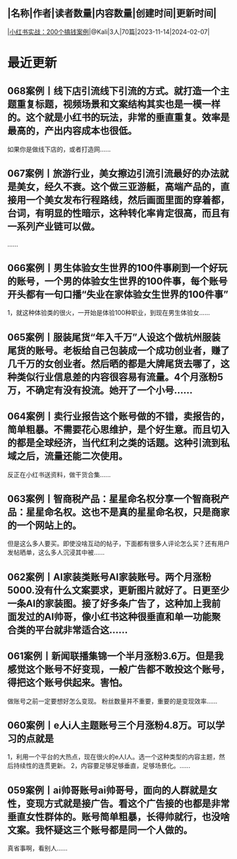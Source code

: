 |名称|作者|读者数量|内容数量|创建时间|更新时间|
---
|[小红书实战：200个搞钱案例](https://xiaobot.net/p/Kalixyz?refer=0b133df9-27dc-423b-8101-639049001c13)|@Kali|3人|70篇|2023-11-14|2024-02-07|

# 最近更新
## 068案例丨线下店引流线下引流的方式。就打造一个主题重复标题，视频场景和文案结构其实也是一模一样的。这个就是小红书的玩法，非常的垂直重复。效率是最高的，产出内容成本也很低。
如果你是做线下店的，或者打造网......
## 067案例丨旅游行业，美女擦边引流引流最好的办法就是美女，经久不衰。这个做三亚游艇，高端产品的，直接用一个美女发布行程路线，然后画面里面的穿着都，台词，有明显的性暗示，这种转化率肯定很高，而且有一系列产业链可以做。
......
## 066案例丨男生体验女生世界的100件事刷到一个好玩的账号，一个男的体验女生世界的100件事，每个账号开头都有一句口播“失业在家体验女生世界的100件事”
1，就这种体验类的很火，一开始是体验100种职业，到现在男生体验女......
## 065案例丨服装尾货“年入千万”人设这个做杭州服装尾货的账号。老板给自己包装成一个成功创业者，赚了几千万的女创业者。然后晒的都是大牌尾货去哪了，这种类似行业信息差的内容很容易有流量。4个月涨粉5万，不确定有没有投流。她开了一个小号......
## 064案例丨卖行业报告这个账号做的不错，卖报告的，简单粗暴。不需要花心思维护，是个好生意。而且切入的都是全球经济，当代红利之类的话题。这种引流到私域之后，流量还能二次使用。
反正在小红书送资料，做干货合集......
## 063案例丨智商税产品：星星命名权分享一个智商税产品：星星命名权。这也不是真的星星命名权，只是商家的一个网站上的。
但是这么多人要买。即使没啥互动的帖子，下面都有很多人评论怎么买？还有用户发帖晒单，这么多人沉浸其中被......
## 062案例丨AI家装类账号AI家装账号。两个月涨粉5000.没有什么文案要求，更新图片就好了。日更至少一条AI的家装图。接了好多条广告了，这种加上我前面发过的AI帅哥，像小红书这种很垂直和单一功能聚合类的平台就非常适合这......
## 061案例丨新闻联播集锦一个半月涨粉3.6万。但是我感觉这个账号不好变现，一般广告都不敢投这个账号，得把这个账号供起来。害怕。
做账号之前一定要想好怎么变现。
粉丝数量并不重要，重要的是变现效率......
## 060案例丨e人i人主题账号三个月涨粉4.8万。可以学习的点就是
1，利用一个平台的大热点，现在很火的e人I人。选一个这种类型的内容主题，然后持续性的连贯更新。
2，内容要足够足够垂直，足够场景化。......
## 059案例丨ai帅哥账号ai帅哥号，面向的人群就是女性，变现方式就是接广告。看这个广告接的也都是非常垂直女性群体的。账号简单粗暴，长得帅就行，也没啥文案。我怀疑这三个账号都是同一个人做的。
真省事啊，看别人......

